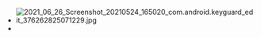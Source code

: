 - ![2021_06_26_Screenshot_20210524_165020_com.android.keyguard_edit_376262825071229.jpg](https://cdn.logseq.com/%2F6a2f1cb6-e6bd-4acc-ac49-a47cd54bcacd1364fc59-ac63-4ae3-bd9c-3f3608c923492021_06_26_Screenshot_20210524_165020_com.android.keyguard_edit_376262825071229.jpg?Expires=4778263010&Signature=SZuOPbmx9WKfL2R3eSfptxoSeoUIw~Tu5~lbIz2E5yAUb4d~QfIiD9Io2KMVr-emBpuYzwiOjVga0bCy0Jsh7jqFn9Bi3UmhXVawD1QuDZ4JZ17~8XDHQjjeXbZ1EjRR2JhtL1BdrSuQEsm0pe7LkNOIgbI-l-xEOt8mECSytAepNWakp~2lpzGd96yxJ4tq2zK7pIOvnnSGbpnJhahR63~IJXMPukrkC~kbJtklf0GhXoIq91oqvewmx5LUKi40U6PA2dY0be1N2EiKxTVVR6XSG4qBtbNToAPGyULazToRoPjyFjxXiFH5JdjzCRvrk2EE8uyKuzD5kBWh8nhHOg__&Key-Pair-Id=APKAJE5CCD6X7MP6PTEA)
-